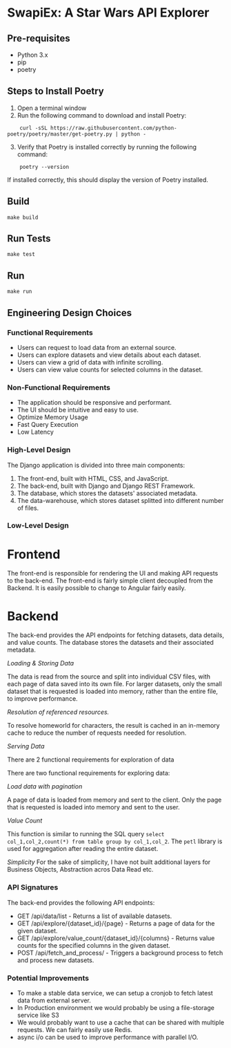 # SwapiEx: A Star Wars API Explorer

## Pre-requisites
- Python 3.x
- pip
- poetry

## Steps to Install Poetry
1. Open a terminal window
2. Run the following command to download and install Poetry:
```
    curl -sSL https://raw.githubusercontent.com/python-poetry/poetry/master/get-poetry.py | python -
``` 
3. Verify that Poetry is installed correctly by running the following command:
```
    poetry --version
   ``` 
If installed correctly, this should display the version of Poetry installed.

## Build
```
make build
```
## Run Tests
```
make test
```
## Run
```
make run
```

## Engineering Design Choices

### Functional Requirements
- Users can request to load data from an external source.
- Users can explore datasets and view details about each dataset.
- Users can view a grid of data with infinite scrolling.
- Users can view value counts for selected columns in the dataset.

### Non-Functional Requirements
- The application should be responsive and performant.
- The UI should be intuitive and easy to use.
- Optimize Memory Usage
- Fast Query Execution
- Low Latency

### High-Level Design
The Django application is divided into three main components:
1. The front-end, built with HTML, CSS, and JavaScript.
2. The back-end, built with Django and Django REST Framework.
3. The database, which stores the datasets' associated metadata.
4. The data-warehouse, which stores dataset splitted into different number of files.

### Low-Level Design

# Frontend
The front-end is responsible for rendering the UI and making API requests to the back-end. 
The front-end is fairly simple client decoupled from the Backend. It is easily possible to change to Angular fairly easily.

# Backend
The back-end provides the API endpoints for fetching datasets, data details, and value counts.
The database stores the datasets and their associated metadata.

*Loading & Storing Data*

The data is read from the source and split into individual CSV files, with each page of data saved into its own file. For larger datasets, only the small dataset that is requested is loaded into memory, rather than the entire file, to improve performance.

*Resolution of referenced resources.*

To resolve homeworld for characters, the result is cached in an in-memory cache to reduce the number of requests needed for resolution.

*Serving Data*

There are 2 functional requirements for exploration of data

There are two functional requirements for exploring data:

*Load data with pagination*

A page of data is loaded from memory and sent to the client. Only the page that is requested is loaded into memory and sent to the user.

*Value Count*

This function is similar to running the SQL query `select col_1,col_2,count(*) from table group by col_1,col_2`.
The `petl` library is used for aggregation after reading the entire dataset.

*Simplicity*
For the sake of simplicity, I have not built additional layers for Business Objects, Abstraction acros Data Read etc.


### API Signatures
The back-end provides the following API endpoints:
- GET /api/data/list - Returns a list of available datasets.
- GET /api/explore/{dataset_id}/{page} - Returns a page of data for the given dataset.
- GET /api/explore/value_count/{dataset_id}/{columns} - Returns value counts for the specified columns in the given dataset.
- POST /api/fetch_and_process/ - Triggers a background process to fetch and process new datasets.

### Potential Improvements

- To make a stable data service, we can setup a cronjob to fetch latest data from external server.
- In Production environment we would probably be using a file-storage service like S3
- We would probably want to use a cache that can be shared with multiple requests. We can fairly easily use Redis.
- async i/o can be used to improve performance with parallel I/O.
